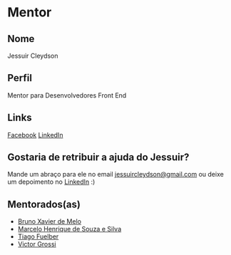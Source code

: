 # Mentor

## Nome

Jessuir Cleydson

## Perfil

Mentor para Desenvolvedores Front End

## Links

[Facebook](https://www.facebook.com/jessuir.cleydson)
[LinkedIn](https://br.linkedin.com/in/jessuir-cleydson-8223b640)

## Gostaria de retribuir a ajuda do Jessuir?

Mande um abraço para ele no email jessuircleydson@gmail.com ou deixe um depoimento no [LinkedIn](https://br.linkedin.com/in/jessuir-cleydson-8223b640) :)

## Mentorados(as)

* [Bruno Xavier de Melo](/profiles/pupils/profiles/BrunoMelo.md)
* [Marcelo Henrique de Souza e Silva](/profiles/pupils/profiles/MarceloHenrique.md)
* [Tiago Fuelber](/profiles/pupils/profiles/TiagoFuelber.md)
* [Victor Grossi](/profiles/pupils/profiles/VictorGrossi.md)
